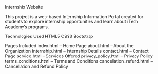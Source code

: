 Internship Website

This project is a web-based Internship Information Portal created for students to explore internship opportunities and learn about iTech Academy’s programs.

Technologies Used
  HTML5
  CSS3
  Bootstrap

Pages Included
  index.html – Home Page
  about.html – About the Organization
  internship.html – Internship Details
  contact.html – Contact Page
  service.html – Services Offered
  privacy_policy.html – Privacy Policy
  terms_conditions.html – Terms and Conditions
  cancellation_refund.html – Cancellation and Refund Policy
